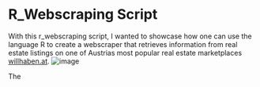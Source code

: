 # R_Webscraping Script

With this r_webscraping script, I wanted to showcase how one can use the language R to create a webscraper that retrieves information from real estate listings on one of Austrias most popular real estate marketplaces [willhaben.at](https://www.willhaben.at/iad).
![image](https://github.com/FabianAltendorfer/r_webscraping/assets/98153318/bdb75e2b-d115-44b8-b05b-e4a9e0e12ed8)




The 
